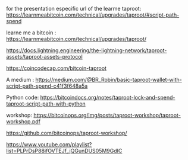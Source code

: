 for the presentation especific url of the learme taproot: https://learnmeabitcoin.com/technical/upgrades/taproot/#script-path-spend

learne me a bitcoin : https://learnmeabitcoin.com/technical/upgrades/taproot/

https://docs.lightning.engineering/the-lightning-network/taproot-assets/taproot-assets-protocol

https://coincodecap.com/bitcoin-taproot

A medium : https://medium.com/@BR_Robin/basic-taproot-wallet-with-script-path-spend-c41f3f648a5a


Python code: https://bitcoindocs.org/notes/taproot-lock-and-spend-taproot-script-path-with-python

workshop:
https://bitcoinops.org/img/posts/taproot-workshop/taproot-workshop.pdf

https://github.com/bitcoinops/taproot-workshop/

https://www.youtube.com/playlist?list=PLPrDsP88ifOVTEJf_jQGunDUS05M9GdIC